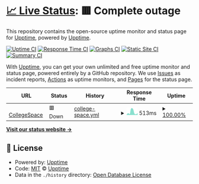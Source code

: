 # [📈 Live Status](https://patelharsh.gq): <!--live status--> **🟥 Complete outage**

This repository contains the open-source uptime monitor and status page for [Upptime](https://upptime.js.org), powered by [Upptime](https://github.com/upptime/upptime).

[![Uptime CI](https://github.com/harshptl14/upptime/workflows/Uptime%20CI/badge.svg)](https://github.com/harshptl14/upptime/actions?query=workflow%3A%22Uptime+CI%22)
[![Response Time CI](https://github.com/harshptl14/upptime/workflows/Response%20Time%20CI/badge.svg)](https://github.com/harshptl14/upptime/actions?query=workflow%3A%22Response+Time+CI%22)
[![Graphs CI](https://github.com/harshptl14/upptime/workflows/Graphs%20CI/badge.svg)](https://github.com/harshptl14/upptime/actions?query=workflow%3A%22Graphs+CI%22)
[![Static Site CI](https://github.com/harshptl14/upptime/workflows/Static%20Site%20CI/badge.svg)](https://github.com/harshptl14/upptime/actions?query=workflow%3A%22Static+Site+CI%22)
[![Summary CI](https://github.com/harshptl14/upptime/workflows/Summary%20CI/badge.svg)](https://github.com/harshptl14/upptime/actions?query=workflow%3A%22Summary+CI%22)

With [Upptime](https://upptime.js.org), you can get your own unlimited and free uptime monitor and status page, powered entirely by a GitHub repository. We use [Issues](https://github.com/upptime/upptime/issues) as incident reports, [Actions](https://github.com/harshptl14/upptime/actions) as uptime monitors, and [Pages](https://patelharsh.gq) for the status page.

<!--start: status pages-->
<!-- This summary is generated by Upptime (https://github.com/upptime/upptime) -->
<!-- Do not edit this manually, your changes will be overwritten -->
<!-- prettier-ignore -->
| URL | Status | History | Response Time | Uptime |
| --- | ------ | ------- | ------------- | ------ |
| <img alt="" src="https://favicons.githubusercontent.com/collegespace.ml" height="13"> [CollegeSpace](https://collegespace.ml) | 🟥 Down | [college-space.yml](https://github.com/harshptl14/collegespace-upptime/commits/HEAD/history/college-space.yml) | <details><summary><img alt="Response time graph" src="./graphs/college-space/response-time-week.png" height="20"> 513ms</summary><br><a href="https://harshptl14.github.io/collegespace-upptime/history/college-space"><img alt="Response time 586" src="https://img.shields.io/endpoint?url=https%3A%2F%2Fraw.githubusercontent.com%2Fharshptl14%2Fcollegespace-upptime%2FHEAD%2Fapi%2Fcollege-space%2Fresponse-time.json"></a><br><a href="https://harshptl14.github.io/collegespace-upptime/history/college-space"><img alt="24-hour response time 333" src="https://img.shields.io/endpoint?url=https%3A%2F%2Fraw.githubusercontent.com%2Fharshptl14%2Fcollegespace-upptime%2FHEAD%2Fapi%2Fcollege-space%2Fresponse-time-day.json"></a><br><a href="https://harshptl14.github.io/collegespace-upptime/history/college-space"><img alt="7-day response time 513" src="https://img.shields.io/endpoint?url=https%3A%2F%2Fraw.githubusercontent.com%2Fharshptl14%2Fcollegespace-upptime%2FHEAD%2Fapi%2Fcollege-space%2Fresponse-time-week.json"></a><br><a href="https://harshptl14.github.io/collegespace-upptime/history/college-space"><img alt="30-day response time 485" src="https://img.shields.io/endpoint?url=https%3A%2F%2Fraw.githubusercontent.com%2Fharshptl14%2Fcollegespace-upptime%2FHEAD%2Fapi%2Fcollege-space%2Fresponse-time-month.json"></a><br><a href="https://harshptl14.github.io/collegespace-upptime/history/college-space"><img alt="1-year response time 586" src="https://img.shields.io/endpoint?url=https%3A%2F%2Fraw.githubusercontent.com%2Fharshptl14%2Fcollegespace-upptime%2FHEAD%2Fapi%2Fcollege-space%2Fresponse-time-year.json"></a></details> | <details><summary><a href="https://harshptl14.github.io/collegespace-upptime/history/college-space">100.00%</a></summary><a href="https://harshptl14.github.io/collegespace-upptime/history/college-space"><img alt="All-time uptime 99.96%" src="https://img.shields.io/endpoint?url=https%3A%2F%2Fraw.githubusercontent.com%2Fharshptl14%2Fcollegespace-upptime%2FHEAD%2Fapi%2Fcollege-space%2Fuptime.json"></a><br><a href="https://harshptl14.github.io/collegespace-upptime/history/college-space"><img alt="24-hour uptime 100.00%" src="https://img.shields.io/endpoint?url=https%3A%2F%2Fraw.githubusercontent.com%2Fharshptl14%2Fcollegespace-upptime%2FHEAD%2Fapi%2Fcollege-space%2Fuptime-day.json"></a><br><a href="https://harshptl14.github.io/collegespace-upptime/history/college-space"><img alt="7-day uptime 100.00%" src="https://img.shields.io/endpoint?url=https%3A%2F%2Fraw.githubusercontent.com%2Fharshptl14%2Fcollegespace-upptime%2FHEAD%2Fapi%2Fcollege-space%2Fuptime-week.json"></a><br><a href="https://harshptl14.github.io/collegespace-upptime/history/college-space"><img alt="30-day uptime 100.00%" src="https://img.shields.io/endpoint?url=https%3A%2F%2Fraw.githubusercontent.com%2Fharshptl14%2Fcollegespace-upptime%2FHEAD%2Fapi%2Fcollege-space%2Fuptime-month.json"></a><br><a href="https://harshptl14.github.io/collegespace-upptime/history/college-space"><img alt="1-year uptime 99.96%" src="https://img.shields.io/endpoint?url=https%3A%2F%2Fraw.githubusercontent.com%2Fharshptl14%2Fcollegespace-upptime%2FHEAD%2Fapi%2Fcollege-space%2Fuptime-year.json"></a></details>

<!--end: status pages-->

[**Visit our status website →**](https://patelharsh.gq)

## 📄 License

- Powered by: [Upptime](https://github.com/upptime/upptime)
- Code: [MIT](./LICENSE) © [Upptime](https://upptime.js.org)
- Data in the `./history` directory: [Open Database License](https://opendatacommons.org/licenses/odbl/1-0/)
